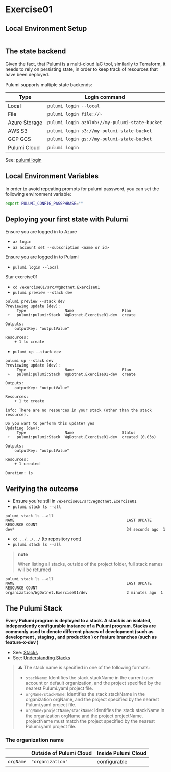 # Exercise01

## Local Environment Setup

```

```

## The state backend

Given the fact, that Pulumi is a multi-cloud IaC tool, similarily to Terraform, it needs to rely on persisting state, in order to keep track of resources that have been deployed.

Pulumi supports multiple state backends:

| Type          | Login command                                  |
| ------------- | ---------------------------------------------- |
| Local         | `pulumi login --local`                         |
| File          | `pulumi login file://~`                        |
| Azure Storage | `pulumi login azblob://my-pulumi-state-bucket` |
| AWS S3        | `pulumi login s3://my-pulumi-state-bucket`     |
| GCP GCS       | `pulumi login gs://my-pulumi-state-bucket`     |
| Pulumi Cloud  | `pulumi login`                                 |

See: [pulumi login](https://www.pulumi.com/docs/cli/commands/pulumi_login/#pulumi-login)

## Local Environment Variables

In order to avoid repeating prompts for pulumi password, you can set the following environment variable:

```bash
export PULUMI_CONFIG_PASSPHRASE=""
```

## Deploying your first state with Pulumi

Ensure you are logged in to Azure

- `az login`
- `az account set --subscription <name or id>`

Ensure you are logged in to Pulumi

- `pulumi login --local`

Star exercise01

- `cd /exercise01/src/WgDotnet.Exercise01`
- `pulumi preview --stack dev`

```terminal
pulumi preview --stack dev
Previewing update (dev):
     Type                 Name                     Plan
 +   pulumi:pulumi:Stack  WgDotnet.Exercise01-dev  create

Outputs:
    outputKey: "outputValue"

Resources:
    + 1 to create
```

- `pulumi up --stack dev`

```terminal
pulumi up --stack dev
Previewing update (dev):
     Type                 Name                     Plan
 +   pulumi:pulumi:Stack  WgDotnet.Exercise01-dev  create

Outputs:
    outputKey: "outputValue"

Resources:
    + 1 to create

info: There are no resources in your stack (other than the stack resource).

Do you want to perform this update? yes
Updating (dev):
     Type                 Name                     Status
 +   pulumi:pulumi:Stack  WgDotnet.Exercise01-dev  created (0.03s)

Outputs:
    outputKey: "outputValue"

Resources:
    + 1 created

Duration: 1s
```

## Verifying the outcome

- Ensure you're still in `/exercise01/src/WgDotnet.Exercise01`
- `pulumi stack ls --all`

```terminal
pulumi stack ls --all
NAME                                                 LAST UPDATE     RESOURCE COUNT
dev*                                                 34 seconds ago  1
```

- `cd ../../../` (to repository root)
- `pulumi stack ls --all`

> **note**
>
> When listing all stacks, outside of the project folder, full stack names will be returned

```terminal
pulumi stack ls --all
NAME                                                 LAST UPDATE    RESOURCE COUNT
organization/WgDotnet.Exercise01/dev                 2 minutes ago  1
```

## The Pulumi Stack

**Every Pulumi program is deployed to a stack. A stack is an isolated, independently configurable instance of a Pulumi program. Stacks are commonly used to denote different phases of development (such as development , staging , and production ) or feature branches (such as feature-x-dev )**

- See: [Stacks](https://www.pulumi.com/docs/concepts/stack/)
- See: [Understanding Stacks](https://www.pulumi.com/learn/building-with-pulumi/understanding-stacks/)

> :warning: The stack name is specified in one of the following formats:
>
> - `stackName`: Identifies the stack stackName in the current user account or default organization, and the project specified by the nearest Pulumi.yaml project file.
> - `orgName/stackName`: Identifies the stack stackName in the organization orgName, and the project specified by the nearest Pulumi.yaml project file.
> - `orgName/projectName/stackName`: Identifies the stack stackName in the organization orgName and the project projectName. projectName must match the project specified by the nearest Pulumi.yaml project file.

### The organization name

|           | Outside of Pulumi Cloud | Inside Pulumi Cloud |
| --------- | ----------------------- | ------------------- |
| `orgName` | `"organization"`        | configurable         |
